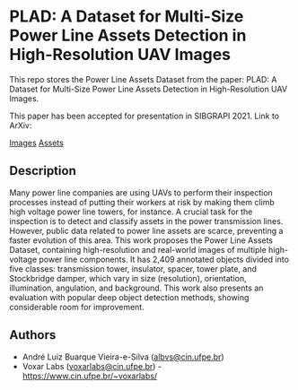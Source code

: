 # PLAD: A Dataset for Multi-Size Power Line Assets Detection in High-Resolution UAV Images

This repo stores the Power Line Assets Dataset from the paper: PLAD: A Dataset for Multi-Size Power Line Assets Detection in High-Resolution UAV Images.

This paper has been accepted for presentation in SIBGRAPI 2021. Link to ArXiv: 

[Images](https://i.imgur.com/xIe5jbr.png)
[Assets](https://i.imgur.com/7j6qe11.png)

## Description

Many power line companies are using UAVs to perform their inspection processes instead of putting their workers at risk by making them climb high voltage power line towers, for instance. A crucial task for the inspection is to detect and classify assets in the power transmission lines. However, public data related to power line assets are scarce, preventing a faster evolution of this area. This work proposes the Power Line Assets Dataset, containing high-resolution and real-world images of multiple high-voltage power line components. It has 2,409 annotated objects divided into five classes: transmission tower, insulator, spacer, tower plate, and Stockbridge damper, which vary in size (resolution), orientation, illumination, angulation, and background. This work also presents an evaluation with popular deep object detection methods, showing considerable room for improvement.

## Authors

- André Luiz Buarque Vieira-e-Silva (albvs@cin.ufpe.br)
- Voxar Labs (voxarlabs@cin.ufpe.br) - https://www.cin.ufpe.br/~voxarlabs/


